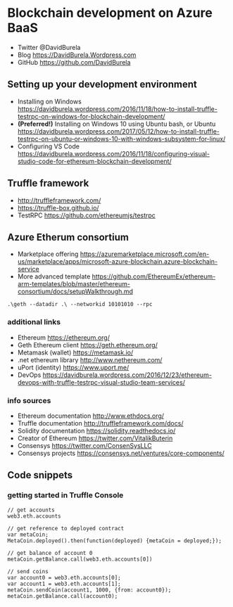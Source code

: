 # Blockchain development on Azure BaaS 
* Twitter @DavidBurela
* Blog https://DavidBurela.Wordpress.com
* GitHub https://github.com/DavidBurela

## Setting up your development environment
* Installing on Windows https://davidburela.wordpress.com/2016/11/18/how-to-install-truffle-testrpc-on-windows-for-blockchain-development/
* **(Preferred!)** Installing on Windows 10 using Ubuntu bash, or Ubuntu https://davidburela.wordpress.com/2017/05/12/how-to-install-truffle-testrpc-on-ubuntu-or-windows-10-with-windows-subsystem-for-linux/
* Configuring VS Code https://davidburela.wordpress.com/2016/11/18/configuring-visual-studio-code-for-ethereum-blockchain-development/

## Truffle framework
* http://truffleframework.com/
* https://truffle-box.github.io/
* TestRPC https://github.com/ethereumjs/testrpc

## Azure Etherum consortium
* Marketplace offering https://azuremarketplace.microsoft.com/en-us/marketplace/apps/microsoft-azure-blockchain.azure-blockchain-service
* More advanced template https://github.com/EthereumEx/ethereum-arm-templates/blob/master/ethereum-consortium/docs/setupWalkthrough.md
```
.\geth --datadir .\ --networkid 10101010 --rpc
```

### additional links
* Ethereum https://ethereum.org/
* Geth Ethereum client https://geth.ethereum.org/
* Metamask (wallet) https://metamask.io/
* .net ethereum library http://www.nethereum.com/
* uPort (identity) https://www.uport.me/
* DevOps https://davidburela.wordpress.com/2016/12/23/ethereum-devops-with-truffle-testrpc-visual-studio-team-services/

### info sources
* Ethereum documentation http://www.ethdocs.org/
* Truffle documentation http://truffleframework.com/docs/
* Solidity documentation https://solidity.readthedocs.io/
* Creator of Ethereum https://twitter.com/VitalikButerin
* Consensys https://twitter.com/ConsenSysLLC
* Consensys projects https://consensys.net/ventures/core-components/

## Code snippets
### getting started in Truffle Console
``` 
// get accounts
web3.eth.accounts

// get reference to deployed contract
var metaCoin;
MetaCoin.deployed().then(function(deployed) {metaCoin = deployed;});

// get balance of account 0
metaCoin.getBalance.call(web3.eth.accounts[0])

// send coins
var account0 = web3.eth.accounts[0];
var account1 = web3.eth.accounts[1];
metaCoin.sendCoin(account1, 1000, {from: account0});
metaCoin.getBalance.call(account0);

```
